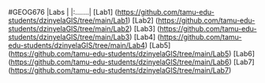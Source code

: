 #GEOG676
|Labs    |
|:.......|
[Lab1] (https://github.com/tamu-edu-students/dzinyelaGIS/tree/main/Lab1)
[Lab2] (https://github.com/tamu-edu-students/dzinyelaGIS/tree/main/Lab2)
[Lab3] (https://github.com/tamu-edu-students/dzinyelaGIS/tree/main/Lab3)
[Lab4] (https://github.com/tamu-edu-students/dzinyelaGIS/tree/main/Lab4)
[Lab5] (https://github.com/tamu-edu-students/dzinyelaGIS/tree/main/Lab5)
[Lab6] (https://github.com/tamu-edu-students/dzinyelaGIS/tree/main/Lab6)
[Lab7] (https://github.com/tamu-edu-students/dzinyelaGIS/tree/main/Lab7)